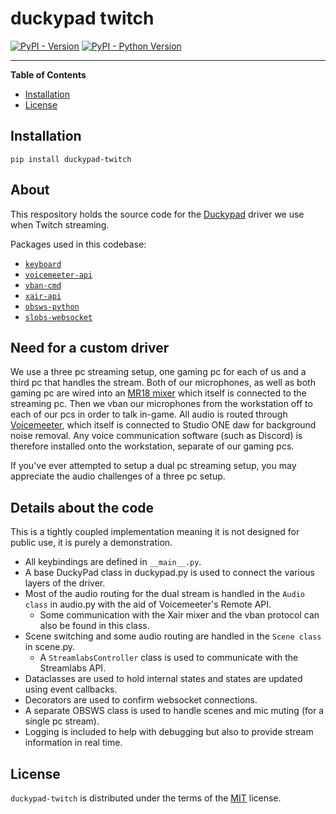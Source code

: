 # duckypad twitch

[![PyPI - Version](https://img.shields.io/pypi/v/duckypad-twitch.svg)](https://pypi.org/project/duckypad-twitch)
[![PyPI - Python Version](https://img.shields.io/pypi/pyversions/duckypad-twitch.svg)](https://pypi.org/project/duckypad-twitch)

---

**Table of Contents**

- [Installation](#installation)
- [License](#license)

## Installation

```console
pip install duckypad-twitch
```

## About

This respository holds the source code for the [Duckypad][duckypad] driver we use when Twitch streaming.

Packages used in this codebase:

- [`keyboard`][keyboard]
- [`voicemeeter-api`][voicemeeter-api]
- [`vban-cmd`][vban-cmd]
- [`xair-api`][xair-api]
- [`obsws-python`][obsws-python]
- [`slobs-websocket`][slobs-websocket]

## Need for a custom driver

We use a three pc streaming setup, one gaming pc for each of us and a third pc that handles the stream. Both of our microphones, as well as both gaming pc are wired into an [MR18 mixer](https://www.midasconsoles.com/product.html?modelCode=P0C8H) which itself is connected to the streaming pc. Then we vban our microphones from the workstation off to each of our pcs in order to talk in-game. All audio is routed through [Voicemeeter][voicemeeter], which itself is connected to Studio ONE daw for background noise removal. Any voice communication software (such as Discord) is therefore installed onto the workstation, separate of our gaming pcs.

If you've ever attempted to setup a dual pc streaming setup, you may appreciate the audio challenges of a three pc setup.

## Details about the code

This is a tightly coupled implementation meaning it is not designed for public use, it is purely a demonstration.

- All keybindings are defined in `__main__.py`.
- A base DuckyPad class in duckypad.py is used to connect the various layers of the driver.
- Most of the audio routing for the dual stream is handled in the `Audio class` in audio.py with the aid of Voicemeeter's Remote API.
  - Some communication with the Xair mixer and the vban protocol can also be found in this class.
- Scene switching and some audio routing are handled in the `Scene class` in scene.py.
  - A `StreamlabsController` class is used to communicate with the Streamlabs API.
- Dataclasses are used to hold internal states and states are updated using event callbacks.
- Decorators are used to confirm websocket connections.
- A separate OBSWS class is used to handle scenes and mic muting (for a single pc stream).
- Logging is included to help with debugging but also to provide stream information in real time.

## License

`duckypad-twitch` is distributed under the terms of the [MIT](https://spdx.org/licenses/MIT.html) license.

[duckypad]: https://github.com/dekuNukem/duckyPad
[keyboard]: https://github.com/boppreh/keyboard
[voicemeeter-api]: https://github.com/onyx-and-iris/voicemeeter-api-python
[vban-cmd]: https://github.com/onyx-and-iris/vban-cmd-python
[xair-api]: https://github.com/onyx-and-iris/xair-api-python
[obsws-python]: https://github.com/aatikturk/obsws-python
[slobs-websocket]: https://github.com/onyx-and-iris/slobs_websocket
[voicemeeter]: https://voicemeeter.com/
